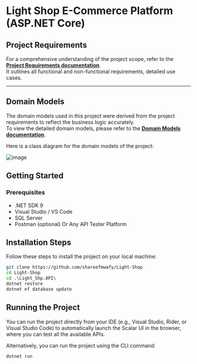 # Light Shop E-Commerce Platform (ASP.NET Core)


## Project Requirements  
For a comprehensive understanding of the project scope, refer to the [**Project Requirements documentation**](./docs/ProjectRequirements.md).  
It outlines all functional and non-functional requirements, detailed use cases.

---

## Domain Models  
The domain models used in this project were derived from the project requirements to reflect the business logic accurately.  
To view the detailed domain models, please refer to the [**Domain Models documentation**](./docs/DomainModels.md).  

Here is a class diagram for the domain models of the project:

![image](https://github.com/user-attachments/assets/749fad91-559c-41c6-aa0c-87f19ec2cda5)



## Getting Started

### Prerequisites
- .NET SDK 9
- Visual Studio / VS Code
- SQL Server
- Postman (optional) Or Any API Tester Platform

## Installation Steps

Follow these steps to install the project on your local machine:

```bash
git clone https://github.com/shareefmwafy/Light-Shop
cd Light-Shop
cd .\Light_Shp.API\
dotnet restore
dotnet ef database update
```
## Running the Project

You can run the project directly from your IDE (e.g., Visual Studio, Rider, or Visual Studio Code) to automatically launch the Scalar UI in the browser, where you can test all the available APIs.

Alternatively, you can run the project using the CLI command:
```bash
dotnet run
```



